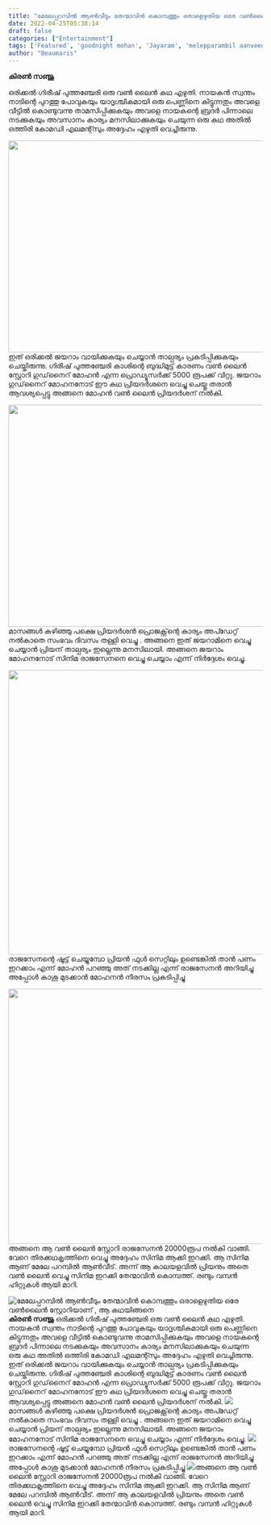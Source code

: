 ```yaml
---
title: "മേലേപ്പറമ്പിൽ ആൺവീടും തേന്മാവിൻ കൊമ്പത്തും ഒരാളെഴുതിയ ഒരേ വൺലൈൻ സ്റ്റോറിയാണ് , ആ കഥയിങ്ങനെ"
date: 2022-04-25T05:38:14
draft: false
categories: ["Entertainment"]
tags: ['Featured', 'goodnight mohan', 'Jayaram', 'melepparambil aanveedu', 'mohanlal', 'priyadarshan', 'Rajasenan', 'Thenmavin Kombathu']
author: "Beaumaris"
---
```


<strong>കിരൺ സഞ്ജു</strong>

ഒരിക്കൽ ഗിരീഷ് പുത്തഞ്ചേരി ഒരു വൺ ലൈൻ കഥ എഴുതി. നായകൻ സ്വന്തം നാടിന്റെ പുറത്തു പോവുകയും യാദൃശ്ചികമായി ഒരു പെണ്ണിനെ കിട്ടുന്നതും അവളെ വീട്ടിൽ കൊണ്ടുവന്നു താമസിപ്പിക്കുകയും അവളെ നായകന്റെ ബ്രദർ പിന്നാലെ നടക്കുകയും അവസാനം കാര്യം മനസിലാക്കുകയും ചെയുന്ന ഒരു കഥ അതിൽ ഒത്തിരി കോമഡി എലമന്റ്സും അദ്ദേഹം എഴുതി വെച്ചിരുന്നു.

<img class="size-full wp-image-331027 aligncenter" src="https://cdn.boolokam.com/articles/2022/04/gegee-1.jpg" alt="" width="800" height="420" />ഇത് ഒരിക്കൽ ജയറാം വായിക്കുകയും ചെയ്യാൻ താല്പര്യം പ്രകടിപ്പിക്കുകയും ചെയ്തിരുന്നു. ഗിരീഷ് പുത്തഞ്ചേരി കാശിന്റെ ബുദ്ധിമുട്ട് കാരണം വൺ ലൈൻ സ്റ്റോറി ഗുഡ്‌നൈറ് മോഹൻ എന്ന പ്രൊഡ്യൂസർക്ക് 5000 രൂപക്ക് വിറ്റു. ജയറാം ഗുഡ്‌നൈറ് മോഹനനോട് ഈ കഥ പ്രിയദർശനെ വെച്ചു ചെയ്തു തരാൻ ആവശ്യപ്പെട്ടു അങ്ങനെ മോഹൻ വൺ ലൈൻ പ്രിയദർശന് നൽകി.

<img class="size-full wp-image-331033 aligncenter" src="https://cdn.boolokam.com/articles/2022/04/hhhr.jpg" alt="" width="845" height="440" />മാസങ്ങൾ കഴിഞ്ഞു പക്ഷെ പ്രിയദർശൻ പ്രൊജക്റ്റ്‌ന്റെ കാര്യം അപ്ഡേറ്റ് നൽകാതെ സംഭവം ദിവസം തള്ളി വെച്ചു . അങ്ങനെ ഇത് ജയറാമിനെ വെച്ചു ചെയ്യാൻ പ്രിയന് താല്പര്യം ഇല്ലെന്നു മനസിലായി. അങ്ങനെ ജയറാം മോഹനനോട് സിനിമ രാജസേനനെ വെച്ചു ചെയ്യാം എന്ന് നിർദ്ദേശം വെച്ചു.

<img class="wp-image-331028 aligncenter" src="https://cdn.boolokam.com/articles/2022/04/Priyadarshan_1-scaled.webp" alt="" width="945" height="564" />രാജസേനന്റെ ഷൂട്ട്‌ ചെയ്യുമ്പോ പ്രിയൻ ഫുൾ സെറ്റിലും ഉണ്ടെങ്കിൽ താൻ പണം ഇറക്കാം എന്ന് മോഹൻ പറഞ്ഞു അത് നടക്കില്ല എന്ന് രാജസേനൻ അറിയിച്ചു അപ്പോൾ കാശു മുടക്കാൻ മോഹനൻ നീരസം പ്രകടിപ്പിച്ചു

<img class="size-full wp-image-331031 aligncenter" src="https://cdn.boolokam.com/articles/2022/04/cscsc.jpg" alt="" width="720" height="506" />അങ്ങനെ ആ വൺ ലൈൻ സ്റ്റോറി രാജസേനൻ 20000രൂപ നൽകി വാങ്ങി. വേറെ തിരക്കഥകൃത്തിനെ വെച്ചു അദ്ദേഹം സിനിമ ആക്കി ഇറക്കി. ആ സിനിമ ആണ് മേലേ പറമ്പിൽ ആൺവീട്. അന്ന് ആ കാലയളവിൽ പ്രിയനും അതെ വൺ ലൈൻ വെച്ചു സിനിമ ഇറക്കി തേന്മാവിൻ കൊമ്പത്ത്. രണ്ടും വമ്പൻ ഹിറ്റുകൾ ആയി മാറി.


![മേലേപ്പറമ്പിൽ ആൺവീടും തേന്മാവിൻ കൊമ്പത്തും ഒരാളെഴുതിയ ഒരേ വൺലൈൻ സ്റ്റോറിയാണ് , ആ കഥയിങ്ങനെ](https://cdn.boolokam.com/articles/2022/04/gegee-1.jpg)**കിരൺ സഞ്ജു** ഒരിക്കൽ ഗിരീഷ് പുത്തഞ്ചേരി ഒരു വൺ ലൈൻ കഥ എഴുതി. നായകൻ സ്വന്തം നാടിന്റെ പുറത്തു പോവുകയും യാദൃശ്ചികമായി ഒരു പെണ്ണിനെ കിട്ടുന്നതും അവളെ വീട്ടിൽ കൊണ്ടുവന്നു താമസിപ്പിക്കുകയും അവളെ നായകന്റെ ബ്രദർ പിന്നാലെ നടക്കുകയും അവസാനം കാര്യം മനസിലാക്കുകയും ചെയുന്ന ഒരു കഥ അതിൽ ഒത്തിരി കോമഡി എലമന്റ്സും അദ്ദേഹം എഴുതി വെച്ചിരുന്നു. ഇത് ഒരിക്കൽ ജയറാം വായിക്കുകയും ചെയ്യാൻ താല്പര്യം പ്രകടിപ്പിക്കുകയും ചെയ്തിരുന്നു. ഗിരീഷ് പുത്തഞ്ചേരി കാശിന്റെ ബുദ്ധിമുട്ട് കാരണം വൺ ലൈൻ സ്റ്റോറി ഗുഡ്‌നൈറ് മോഹൻ എന്ന പ്രൊഡ്യൂസർക്ക് 5000 രൂപക്ക് വിറ്റു. ജയറാം ഗുഡ്‌നൈറ് മോഹനനോട് ഈ കഥ പ്രിയദർശനെ വെച്ചു ചെയ്തു തരാൻ ആവശ്യപ്പെട്ടു അങ്ങനെ മോഹൻ വൺ ലൈൻ പ്രിയദർശന് നൽകി. ![](https://cdn.boolokam.com/articles/2022/04/hhhr.jpg)മാസങ്ങൾ കഴിഞ്ഞു പക്ഷെ പ്രിയദർശൻ പ്രൊജക്റ്റ്‌ന്റെ കാര്യം അപ്ഡേറ്റ് നൽകാതെ സംഭവം ദിവസം തള്ളി വെച്ചു . അങ്ങനെ ഇത് ജയറാമിനെ വെച്ചു ചെയ്യാൻ പ്രിയന് താല്പര്യം ഇല്ലെന്നു മനസിലായി. അങ്ങനെ ജയറാം മോഹനനോട് സിനിമ രാജസേനനെ വെച്ചു ചെയ്യാം എന്ന് നിർദ്ദേശം വെച്ചു. ![](https://cdn.boolokam.com/articles/2022/04/Priyadarshan_1-scaled.webp)രാജസേനന്റെ ഷൂട്ട്‌ ചെയ്യുമ്പോ പ്രിയൻ ഫുൾ സെറ്റിലും ഉണ്ടെങ്കിൽ താൻ പണം ഇറക്കാം എന്ന് മോഹൻ പറഞ്ഞു അത് നടക്കില്ല എന്ന് രാജസേനൻ അറിയിച്ചു അപ്പോൾ കാശു മുടക്കാൻ മോഹനൻ നീരസം പ്രകടിപ്പിച്ചു ![](https://cdn.boolokam.com/articles/2022/04/cscsc.jpg)അങ്ങനെ ആ വൺ ലൈൻ സ്റ്റോറി രാജസേനൻ 20000രൂപ നൽകി വാങ്ങി. വേറെ തിരക്കഥകൃത്തിനെ വെച്ചു അദ്ദേഹം സിനിമ ആക്കി ഇറക്കി. ആ സിനിമ ആണ് മേലേ പറമ്പിൽ ആൺവീട്. അന്ന് ആ കാലയളവിൽ പ്രിയനും അതെ വൺ ലൈൻ വെച്ചു സിനിമ ഇറക്കി തേന്മാവിൻ കൊമ്പത്ത്. രണ്ടും വമ്പൻ ഹിറ്റുകൾ ആയി മാറി.
